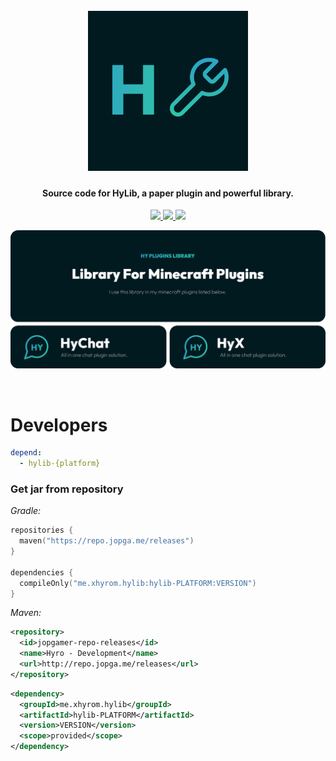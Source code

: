 <h1 align="center">
  <br>
  <img src="https://github.com/xHyroM/HyLib/blob/main/images/logo.png?raw=true" alt="HyLib logo" width="256">
  <br>
</h1>

<h4 align="center">Source code for HyLib, a paper plugin and powerful library.</h4>

<p align="center">
    <a href="https://bstats.org/plugin/bukkit/HyLib" alt="bstats servers">
        <img src="https://img.shields.io/bstats/servers/16983?color=2fbfc4&style=for-the-badge" />
    </a>
    <a href="https://bstats.org/plugin/bukkit/HyLib" alt="bstats players">
        <img src="https://img.shields.io/bstats/players/16983?color=2fbfc4&style=for-the-badge" />
    </a>
    <a href="https://discord.gg/kFPKmEKeMS/" alt="Discord">
        <img src="https://img.shields.io/discord/1046534628577640528?label=discord&style=for-the-badge&color=2fbfc4"/>
    </a>
</p>

<div align="center">

  [![Docs](https://github.com/xHyroM/HyLib/blob/main/images/graphic.png?raw=true)](https://discord.gg/kFPKmEKeMS/)

</div>

<br />

<h1>
  Developers
</h1>

```yml
depend:
  - hylib-{platform}
```

### Get jar from repository  
_Gradle:_
```kt
repositories {
  maven("https://repo.jopga.me/releases")
}

dependencies {
  compileOnly("me.xhyrom.hylib:hylib-PLATFORM:VERSION")
}
```

_Maven:_  
```xml
<repository>
  <id>jopgamer-repo-releases</id>
  <name>Hyro - Development</name>
  <url>http://repo.jopga.me/releases</url>
</repository>
```

```xml
<dependency>
  <groupId>me.xhyrom.hylib</groupId>
  <artifactId>hylib-PLATFORM</artifactId>
  <version>VERSION</version>
  <scope>provided</scope>
</dependency>
```
